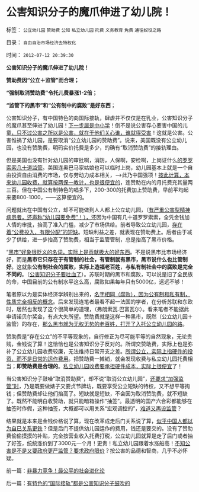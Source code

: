 # 公害知识分子的魔爪伸进了幼儿院！

标签： `公立幼儿园` `赞助费` `公知` `私立幼儿园` `托费` `义务教育` `免费` `通往奴役之路` 

目录： `自由自治市场经济去特权化`

时间： `2012-07-12 20:39:30`

**公害知识分子的魔爪伸进了幼儿院！**

**赞助费因“公立＋监管”而合理；**

**“强制取消赞助费”令托儿费暴涨1-2倍；**

**“监管下的黑市”和“公有制中的腐败”是好东西**；

公害知识分子，有中国特色的向国际接轨，肆虐并不仅仅是在乳业，公害知识分子的魔爪甚至伸进了幼儿园！[下一步居是中小学](../../../2010/5/27/义务教育产业化，反户籍福利造福了谁.md)！倒不是说公害存心要害中国的儿童[，只不过公害之所以是公害，就在于他们关心谁，谁就得受害](../../../2012/5/6/真实细节的乌托邦，现实污点的放大镜；.md)！这就是公害。公害惟祸了幼儿园，是要取消“公立幼儿园的赞助费”。说来，美国既没有公立幼儿园，也没有赞助费，明码实价托费是多少，的确有“取消赞助费”的接轨理由。

但是美国也没有针对幼儿园的审批啊，消防，人保啊，安检啊，上岗证什么[的罗罗索索几十道监管](../../../2012/4/19/反对管制传媒的记者们，要求管制各行各业.md)。美国连奥巴马家姑娘也可以临时上岗，幼儿园基本上就是一个自由投资自由消费的市场，仅与劳动力成本相关，——>此乃中国强项！[按此计算，本来幼儿园收费，就算按两保一教计，也是很便宜的](../../../2011/11/17/校车悲剧拷问行政垄断的国计民生.md)，连赞助在内的月托费充其量两三百。但在中国公有制特色的唱多下，200-300的托费加上赞助费，早前平均起来要800-1000，——这算便宜的。

问题就出在中国有公立，却不可能做到人人都上公立幼儿园，（[有严重公害型精神病患者，还声称“幼儿园要免费”！），](../../../2011/6/27/北欧模式的欺骗性和马克思主义.md)还因为中国有几十道罗罗索索，全凭金钱加人情的审批，抬高了准入门槛，减少了市场供给。前者导致公立幼儿园，[存在着“公费投入，有限分配”的短缺](../../../2010/12/29/平均短缺原理：物价上涨不回落！.md)。短缺利益之差，就表现在赞助费上。后者由于减少了供给，进一步抬高了赞助费，相当于监管管制，总是抬高了黑市价格。

“[黑市”好象很贬义的名词，实际上是贡献极大的好东西](../../../2012/2/22/外汇自由流动不会危害国家安全.md)。不是说黑市比市场经济好，而是**黑市它只存在于有管制的社会，有管制就有黑市，黑市说什么也比管制好**。这就象**公有制社会的腐败，实际上造福老百姓**，**与私有制社会中的腐败是完全不同的**。（[公害知识分子要吐血了](../../../2010/3/1/讲民主的反腐败，从何说起？.md)）。苏联时期的黑市和腐败，可以说是旧了全民族的命，中国目前的公有制水平这么高，腐败如果每年只有5000亿，远远不够！

笔者原以为是实体经济学辨别出来的，[名字相同（腐败），因为公有制和私有制，性质完全相反的概念](../../../2010/2/26/行政是社会的成本，而腐败是行政的成本.md)。后来发现连笔者最看不起一法国的学者，在分析苏联和东欧时，居然也发现了这个很简单的道理，（弗朗索瓦.巴富瓦尔）。看来笔者不能据此申请诺贝尔奖金，有点大失所望。赞助费就是这样一种黑市，既然（公立幼儿园＋监管）的存在，[那么黑市就为无权无势的老百姓，打开了入托公立幼儿园的路](../../../2011/6/12/消费者最能保护自已，供应商最懂得生产什么.md)。

赞助费是“存在公立”的不平等现象的，自行修正为尽可能平等的自然现象，无论贵贱，金钱说了算！这恰恰也是公害知识分子反对的。所谓交赞助费，实际上也是弥补了公立幼儿园收费较廉，无法维持日常开支之差。[所谓公立，实际上指硬件的投资，而不是日常的运作费用](../../../2011/6/17/逐利的资本保证了物美价廉高安全性.md)。把赞助费一摊销，就会发现收费与私立幼儿园托费相当；**即赞助费是合理的**。[私立幼儿园收费要承担硬件成本，实际上很便宜](http://blog.sina.com.cn/u/5563a64d010181hy)了！

当公害知识分子鼓噪“取消赞助费”，却不说“取消公立幼儿园”，[还要求“加强监管”时](../../../2012/7/7/监管是国王对社会的空手套白狼的抢劫.md)，乃是既要做婊子又要贞节牌坊，既要享受公立短缺的特权，又不想平等掏钱；但赞助费却让他们抬高了。短缺就是短缺，不会因为取消赞助费，就不短缺了。既然不能明白收赞助，就只能暗箱操作“抽签”。最透明的国产六合彩都能够在抽签时作假，这种抽签，大概都可以用关系“宏观调控的”，[难道又再设监管](../../../2009/6/30/行政监管越多越腐败，从三鹿事件到上海塌楼.md)？

结果就是本来是金钱价格说了算，现在改革成走后门关系说了算，[似乎中国人都以为自已关系更铁](../../../2011/1/26/传统文化缺乏逻辑，和利益错位.md)？但是后门不提供幼儿园运作的费用，钱还是要交的。没有了赞助费偷偷摸摸的补贴，完全按营业收入托费打税，公立幼儿园就算是走了后门或者抽了好签，统统涨价到了3000元一个月！更贵！私立幼儿园跟着水涨船高！[不知公害是不是又要政府更严监管？要求政府限价](../../../2011/6/11/监管越严,越是质次价高.md)？按公害的品德和智商，几乎不必怀疑。



前一篇：[非暴力竞争！最公平的社会进化论](../../../2012/7/12/非暴力竞争！最公平的社会进化论.md)

后一篇：[有特色的“国际接轨”都是公害知识分子鼓吹的](../../../2012/7/12/有特色的“国际接轨”都是公害知识分子鼓吹的.md)